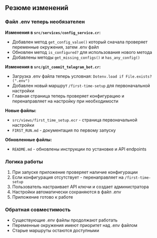 ## Резюме изменений

### Файл .env теперь необязателен

**Изменения в `src/services/config_service.cr`:**
- Добавлен метод `get_config_value()` который сначала проверяет переменные окружения, затем .env файл
- Обновлен метод `is_configured?` для использования нового метода
- Добавлены методы `get_missing_configs()` и `has_any_config()`

**Изменения в `src/git_commit_telegram_bot.cr`:**
- Загрузка .env файла теперь условная: `Dotenv.load if File.exists?(".env")`
- Добавлен новый маршрут `/first-time-setup` для первоначальной настройки
- Главная страница теперь проверяет конфигурацию и перенаправляет на настройку при необходимости

**Новые файлы:**
- `src/views/first_time_setup.ecr` - страница первоначальной настройки
- `FIRST_RUN.md` - документация по первому запуску

**Обновленные файлы:**
- `README.md` - обновлены инструкции по установке и API endpoints

### Логика работы

1. При запуске приложение проверяет наличие конфигурации
2. Если конфигурация отсутствует - перенаправляет на `/first-time-setup`
3. Пользователь настраивает API ключи и создает администратора
4. Настройки автоматически сохраняются в файл .env
5. Приложение готово к работе

### Обратная совместимость

- Существующие .env файлы продолжают работать
- Переменные окружения имеют приоритет над .env файлом
- Старые маршруты остаются доступными
